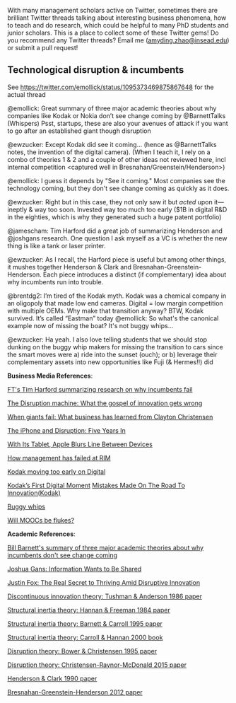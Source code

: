 With many management scholars active on Twitter, sometimes there are brilliant Twitter threads talking about interesting business phenomena, how to teach and do research, which could be helpful to many PhD students and junior scholars. This is a place to collect some of these Twitter gems! Do you recommend any Twitter threads? Email me (amyding.zhao@insead.edu) or submit a pull request!

## Technological disruption & incumbents
See https://twitter.com/emollick/status/1095373469875867648 for the actual thread  

@emollick: Great summary of three major academic theories about why companies like Kodak or Nokia don’t see change coming by @BarnettTalks (Whispers) Psst, startups, these are also your avenues of attack if you want to go after an established giant though disruption 

@ewzucker: Except Kodak did see it coming... (hence as @BarnettTalks notes, the invention of the digital camera). (When I teach it, I rely on a combo of theories 1 & 2 and a couple of other ideas not reviewed here, incl internal competition <captured well in Bresnahan/Greenstein/Henderson>)

@emollick: I guess it depends by "See it coming." Most companies see the technology coming, but they don't see change coming as quickly as it does.

@ewzucker: Right but in this case, they not only saw it but *acted* upon it— ineptly & way too soon. Invested way too much too early ($1B in digital R&D in the eighties, which is why they generated such a huge patent portfolio)

@jamescham: Tim Harford did a great job of summarizing Henderson and @joshgans research. One question I ask myself as a VC is whether the new thing is like a tank or laser printer.

@ewzucker: As I recall, the Harford piece is useful but among other things, it mushes together Henderson & Clark and Bresnahan-Greenstein-Henderson.  Each piece introduces a distinct (if complementary) idea about why incumbents run into trouble.

@brentdg2: I’m tired of the Kodak myth. Kodak was a chemical company in an oligopoly that made low end cameras. Digital = low margin competition with multiple OEMs. Why make that transition anyway? BTW, Kodak survived. It’s called “Eastman” today
@emollick: So what's the canonical example now of missing the boat? It's not buggy whips...

@ewzucker: Ha yeah.  I also love telling students that we should stop dunking on the buggy whip makers for missing the transition to cars since the smart moves were a) ride into the sunset (ouch); or b) leverage their complementary assets into new opportunities like Fuji (& Hermes!!) did

**Business Media References**:

[FT's Tim Harford summarizing research on why incumbents fail](https://www.ft.com/content/3c1ab748-b09b-11e8-8d14-6f049d06439c) 

[The Disruption machine: What the gospel of innovation gets wrong](https://www.newyorker.com/magazine/2014/06/23/the-disruption-machine)

[When giants fail: What business has learned from Clayton Christensen](https://www.newyorker.com/magazine/2012/05/14/when-giants-fail)

[The iPhone and Disruption: Five Years In](https://daringfireball.net/2012/07/iphone_disruption_five_years_in)

[With Its Tablet, Apple Blurs Line Between Devices](https://www.nytimes.com/2010/01/28/technology/companies/28apple.html)

[How management has failed at RIM](https://www.canadianbusiness.com/technology-news/how-management-has-failed-at-rim/)

[Kodak moving too early on Digital](https://spectrum.ieee.org/at-work/innovation/the-lowballing-of-kodaks-patent-portfolio) 

[Kodak’s First Digital Moment](https://lens.blogs.nytimes.com/2015/08/12/kodaks-first-digital-moment/)
[Mistakes Made On The Road To Innovation(Kodak)](https://www.bloomberg.com/news/articles/2006-11-26/mistakes-made-on-the-road-to-innovation) 

[Buggy whips](https://www.nytimes.com/2010/01/10/business/10digi.html)  

[Will MOOCs be flukes?](https://www.newyorker.com/science/maria-konnikova/moocs-failure-solutions)


**Academic References**:  

[Bill Barnett's summary of three major academic theories about why incumbents don't see change coming](http://www.barnetttalks.com/2016/10/leading-amidst-change-why-strategy.html) 

[Joshua Gans: Information Wants to Be Shared](https://hbr.org/2012/10/information-wants-to-be-shared)

[Justin Fox: The Real Secret to Thriving Amid Disruptive Innovation](https://hbr.org/2011/01/this-wave-of-disruptive-innova.html)

[Discontinuous innovation theory: Tushman & Anderson 1986 paper](https://www.jstor.org/stable/2392832)

[Structural inertia theory: Hannan & Freeman 1984 paper](https://www.jstor.org/stable/2095567)

[Structural inertia theory: Barnett & Carroll 1995 paper](https://www.jstor.org/stable/2083410)

[Structural inertia theory: Carroll & Hannan 2000 book](https://press.princeton.edu/titles/6824.html)

[Disruption theory: Bower & Christensen 1995 paper](https://hbr.org/1995/01/disruptive-technologies-catching-the-wave)

[Disruption theory: Christensen-Raynor-McDonald 2015 paper](https://hbr.org/2015/12/what-is-disruptive-innovation)

[Henderson & Clark 1990 paper](https://www.jstor.org/stable/2393549)  

[Bresnahan-Greenstein-Henderson 2012 paper](https://www.nber.org/chapters/c12354)
